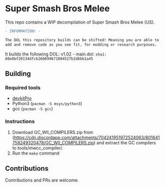 # Super Smash Bros Melee

This repo contains a WIP decompilation of Super Smash Bros Melee (US).

```diff
- INFORMATION! -

The DOL this repository builds can be shifted! Meaning you are able to now
add and remove code as you see fit, for modding or research purposes.
```

It builds the following DOL:
v1.02 - main.dol: `sha1: 08e0bf20134dfcb260699671004527b2d6bb1a45`

## Building

### Required tools

* [devkitPro](https://devkitpro.org/wiki/Getting_Started)
* Python3 (`pacman -S msys/python3`)
* gcc (`pacman -S gcc`)

### Instructions

1. Download GC_WII_COMPILERS.zip from (https://cdn.discordapp.com/attachments/704241951972524063/801641758249320478/GC_WII_COMPILERS.zip) and extract the GC compilers to tools/mwcc_compiler/.
2. Run the `make` command

## Contributions

Contributions and PRs are welcome.
